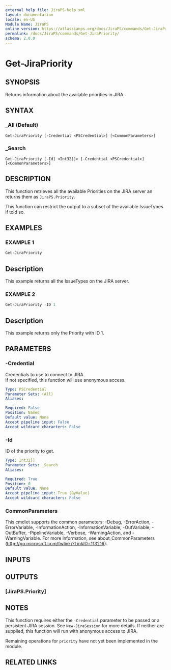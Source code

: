 ```yaml
---
external help file: JiraPS-help.xml
layout: documentation
locale: en-US
Module Name: JiraPS
online version: https://atlassianps.org/docs/JiraPS/commands/Get-JiraPriority/
permalink: /docs/JiraPS/commands/Get-JiraPriority/
schema: 2.0.0
---
```


# Get-JiraPriority

## SYNOPSIS

Returns information about the available priorities in JIRA.

## SYNTAX

### _All (Default)
```
Get-JiraPriority [-Credential <PSCredential>] [<CommonParameters>]
```

### _Search
```
Get-JiraPriority [-Id] <Int32[]> [-Credential <PSCredential>] [<CommonParameters>]
```

## DESCRIPTION

This function retrieves all the available Priorities on the JIRA server an returns them as `JiraPS.Priority`.

This function can restrict the output to a subset of the available IssueTypes if told so.

## EXAMPLES

### EXAMPLE 1

```powershell
Get-JiraPriority
```

Description  
 -----------  
This example returns all the IssueTypes on the JIRA server.

### EXAMPLE 2

```powershell
Get-JiraPriority -ID 1
```

Description  
 -----------  
This example returns only the Priority with ID 1.

## PARAMETERS

### -Credential

Credentials to use to connect to JIRA.  
If not specified, this function will use anonymous access.

```yaml
Type: PSCredential
Parameter Sets: (All)
Aliases:

Required: False
Position: Named
Default value: None
Accept pipeline input: False
Accept wildcard characters: False
```

### -Id

ID of the priority to get.

```yaml
Type: Int32[]
Parameter Sets: _Search
Aliases:

Required: True
Position: 0
Default value: None
Accept pipeline input: True (ByValue)
Accept wildcard characters: False
```

### CommonParameters
This cmdlet supports the common parameters: -Debug, -ErrorAction, -ErrorVariable, -InformationAction, -InformationVariable, -OutVariable, -OutBuffer, -PipelineVariable, -Verbose, -WarningAction, and -WarningVariable. For more information, see about_CommonParameters (http://go.microsoft.com/fwlink/?LinkID=113216).

## INPUTS

## OUTPUTS

### [JiraPS.Priority]

## NOTES

This function requires either the `-Credential` parameter to be passed or a persistent JIRA session.
See `New-JiraSession` for more details.
If neither are supplied, this function will run with anonymous access to JIRA.

Remaining operations for `priority` have not yet been implemented in the module.

## RELATED LINKS
